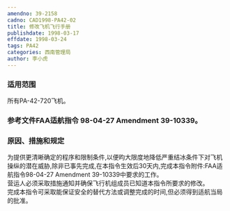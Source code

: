 ```yaml
---
amendno: 39-2158  
cadno: CAD1998-PA42-02  
title: 修改飞机飞行手册  
publishdate: 1998-03-17  
effdate: 1998-03-24  
tags: PA42  
categories: 西南管理局  
author: 李小虎  
---
```

  
### 适用范围  
所有PA-42-720飞机。  
  
<!--more-->  
### 参考文件FAA适航指令 98-04-27 Amendment 39-10339。  
  
### 原因、措施和规定  
为提供更清晰确定的程序和限制条件,以便昀大限度地降低严重结冰条件下对飞机操纵的潜在威胁,除非已事先完成,在本指令生效后30天内,完成本指令附件:FAA适航指令98-04-27 Amendment 39-10339中要求的工作。  
    营运人必须采取措施通知并确保飞行机组成员已知道本指令所要求的修改。  
    完成本指令可采取能保证安全的替代方法或调整完成的时间,但必须得到适航当局的批准。  
